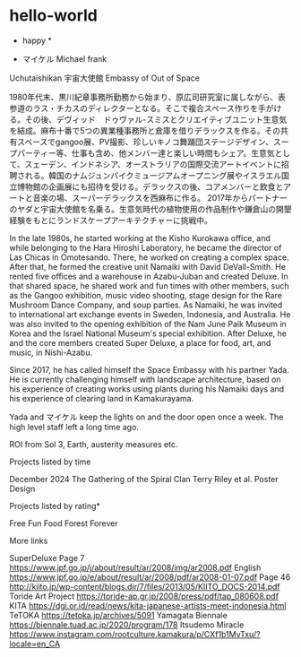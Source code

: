 # hello-world
* happy *

* マイケル
Michael frank

Uchutaishikan 宇宙大使館 Embassy of Out of Space

1980年代末、黒川紀章事務所勤務から始まり、原広司研究室に属しながら、表参道のラス・チカスのディレクターとなる。そこで複合スペース作りを手がける。その後、デヴィッド　ドゥヴァル-スミスとクリエイティブユニット生意気を結成。麻布十番で5つの異業種事務所と倉庫を借りデラックスを作る。その共有スペースでgangoo展、PV撮影、珍しいキノコ舞踊団ステージデザイン、スープパーティー等、仕事も含め、他メンバー達と楽しい時間もシェア。生意気として、スェーデン、インドネシア、オーストラリアの国際交流アートイベントに招聘される。韓国のナムジュンパイクミュージアムオープニング展やイスラエル国立博物館の企画展にも招待を受ける。デラックスの後、コアメンバーと飲食とアートと音楽の場、スーパーデラックスを西麻布に作る。
2017年からパートナーのヤダと宇宙大使館を名乗る。生意気時代の植物使用の作品制作や鎌倉山の開墾経験をもとにランドスケープアーキテクチャーに挑戦中。

In the late 1980s, he started working at the Kisho Kurokawa office, and while belonging to the Hara Hiroshi Laboratory, he became the director of Las Chicas in Omotesando. There, he worked on creating a complex space. After that, he formed the creative unit Namaiki with David DeVall-Smith. He rented five offices and a warehouse in Azabu-Juban and created Deluxe. In that shared space, he shared work and fun times with other members, such as the Gangoo exhibition, music video shooting, stage design for the Rare Mushroom Dance Company, and soup parties. As Namaiki, he was invited to international art exchange events in Sweden, Indonesia, and Australia. He was also invited to the opening exhibition of the Nam June Paik Museum in Korea and the Israel National Museum's special exhibition. After Deluxe, he and the core members created Super Deluxe, a place for food, art, and music, in Nishi-Azabu.

Since 2017, he has called himself the Space Embassy with his partner Yada. He is currently challenging himself with landscape architecture, based on his experience of creating works using plants during his Namaiki days and his experience of clearing land in Kamakurayama.


Yada and マイケル keep the lights on and the door open once a week.
The high level staff left a long time ago.

ROI from Sol 3, Earth, austerity measures etc.

Projects listed by time

December 2024
The Gathering of the Spiral Clan
Terry Riley et al.
Poster Design

Projects listed by rating*

Free Fun Food Forest Forever

More links

SuperDeluxe 
Page 7 https://www.jpf.go.jp/j/about/result/ar/2008/img/ar2008.pdf
English https://www.jpf.go.jp/e/about/result/ar/2008/pdf/ar2008-01-07.pdf
Page 46 http://kiito.jp/wp-content/blogs.dir/7/files/2013/05/KIITO_DOCS-2014.pdf
Toride Art Project https://toride-ap.gr.jp/2008/press/pdf/tap_080608.pdf
KITA https://dgi.or.id/read/news/kita-japanese-artists-meet-indonesia.html
TeTOKA https://tetoka.jp/archives/5091
Yamagata Biennale https://biennale.tuad.ac.jp/2020/program/178
Itsudemo Miracle https://www.instagram.com/rootculture.kamakura/p/CXf1b1MvTxu/?locale=en_CA
